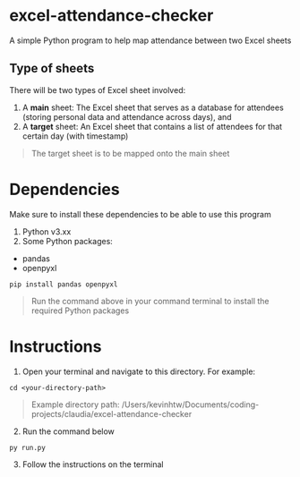 # excel-attendance-checker
A simple Python program to help map attendance between two Excel sheets

## Type of sheets
There will be two types of Excel sheet involved:
1. A **main** sheet: The Excel sheet that serves as a database for attendees (storing personal data and attendance across days), and
2. A **target** sheet: An Excel sheet that contains a list of attendees for that certain day (with timestamp)
> The target sheet is to be mapped onto the main sheet

# Dependencies
Make sure to install these dependencies to be able to use this program
1. Python v3.xx
2. Some Python packages:
- pandas
- openpyxl
```
pip install pandas openpyxl
```
> Run the command above in your command terminal to install the required Python packages 

# Instructions
1. Open your terminal and navigate to this directory. For example:
```
cd <your-directory-path>
```
> Example directory path: /Users/kevinhtw/Documents/coding-projects/claudia/excel-attendance-checker
2. Run the command below
```
py run.py
```
3. Follow the instructions on the terminal